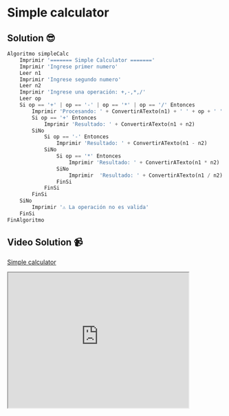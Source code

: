 # Simple calculator

## Solution 😎

```python
Algoritmo simpleCalc
	Imprimir '======= Simple Calculator ======='
	Imprimir 'Ingrese primer numero'
	Leer n1
	Imprimir 'Ingrese segundo numero'
	Leer n2
	Imprimir 'Ingrese una operación: +,-,*,/'
	Leer op
	Si op == '+' | op == '-' | op == '*' | op == '/' Entonces
		Imprimir 'Procesando: ' + ConvertirATexto(n1) + ' ' + op + ' ' + ConvertirATexto(n2)
		Si op == '+' Entonces
			Imprimir 'Resultado: ' + ConvertirATexto(n1 + n2)
		SiNo
			Si op == '-' Entonces
				Imprimir 'Resultado: ' + ConvertirATexto(n1 - n2)
			SiNo
				Si op == '*' Entonces
					Imprimir 'Resultado: ' + ConvertirATexto(n1 * n2)
				SiNo
					Imprimir  'Resultado: ' + ConvertirATexto(n1 / n2)
				FinSi
			FinSi
		FinSi
	SiNo
		Imprimir '⚠️ La operación no es valida'
	FinSi
FinAlgoritmo
```

## Video Solution 📹

[Simple calculator](https://edpuzzle.com/assignments/637c55ea8a59d7410fb361d7/watch)

<iframe width="420" height="315"
src="https://www.youtube.com/embed/tgbNymZ7vqY">
</iframe>
